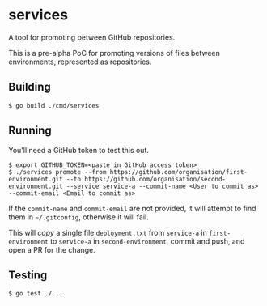 # services

A tool for promoting between GitHub repositories.

This is a pre-alpha PoC for promoting versions of files between environments, represented as repositories.

## Building

```shell
$ go build ./cmd/services
```

## Running

You'll need a GitHub token to test this out.

```shell
$ export GITHUB_TOKEN=<paste in GitHub access token>
$ ./services promote --from https://github.com/organisation/first-environment.git --to https://github.com/organisation/second-environment.git --service service-a --commit-name <User to commit as> --commit-email <Email to commit as>
```

If the `commit-name` and `commit-email` are not provided, it will attempt to find them in `~/.gitconfig`, otherwise it will fail.

This will _copy_ a single file `deployment.txt` from `service-a` in `first-environment` to `service-a` in `second-environment`, commit and push, and open a PR for the change.

## Testing

```shell
$ go test ./...
```
